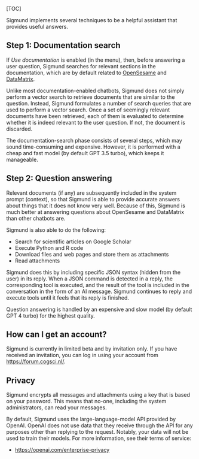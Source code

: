 [TOC]


Sigmund implements several techniques to be a helpful assistant that provides useful answers.


## Step 1: Documentation search

If *Use documentation* is enabled (in the menu), then, before answering a user question, Sigmund searches for relevant sections in the documentation, which are by default related to [OpenSesame](https://osdoc.cogsci.nl/) and [DataMatrix](https://pydatamatrix.eu). 

Unlike most documentation-enabled chatbots, Sigmund does not simply perform a vector search to retrieve documents that are similar to the question. Instead, Sigmund formulates a number of search queries that are used to perform a vector search. Once a set of seemingly relevant documents have been retrieved, each of them is evaluated to determine whether it is indeed relevant to the user question. If not, the document is discarded.

The documentation-search phase consists of several steps, which may sound time-consuming and expensive. However, it is performed with a cheap and fast model (by default GPT 3.5 turbo), which keeps it manageable.


## Step 2: Question answering

Relevant documents (if any) are subsequently included in the system prompt (context), so that Sigmund is able to provide accurate answers about things that it does not know very well. Because of this, Sigmund is much better at answering questions about OpenSesame and DataMatrix than other chatbots are.

Sigmund is also able to do the following:

- Search for scientific articles on Google Scholar
- Execute Python and R code
- Download files and web pages and store them as attachments
- Read attachments

Sigmund does this by including specific JSON syntax (hidden from the user) in its reply. When a JSON command is detected in a reply, the corresponding tool is executed, and the result of the tool is included in the conversation in the form of an AI message. Sigmund continues to reply and execute tools until it feels that its reply is finished.

Question answering is handled by an expensive and slow model (by default GPT 4 turbo) for the highest quality.


## How can I get an account?

Sigmund is currently in limited beta and by invitation only. If you have received an invitation, you can log in using your account from <https://forum.cogsci.nl/>. 


## Privacy

Sigmund encrypts all messages and attachments using a key that is based on your password. This means that no-one, including the system administrators, can read your messages.

By default, Sigmund uses the large-language-model API provided by OpenAI. OpenAI does not use data that they receive through the API for any purposes other than replying to the request. Notably, your data will not be used to train their models. For more information, see their terms of service:

- <https://openai.com/enterprise-privacy>
